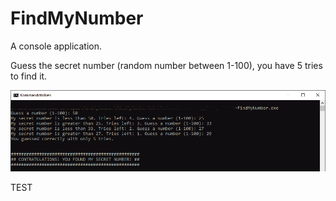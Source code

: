 # FindMyNumber

A console application.

Guess the secret number (random number between 1-100), you have 5 tries to find it.

<img src="screenshot.png" alt="Screenshot" />

TEST
